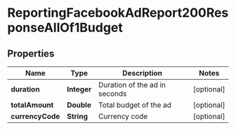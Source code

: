 

# ReportingFacebookAdReport200ResponseAllOf1Budget


## Properties

| Name | Type | Description | Notes |
|------------ | ------------- | ------------- | -------------|
|**duration** | **Integer** | Duration of the ad in seconds |  [optional] |
|**totalAmount** | **Double** | Total budget of the ad |  [optional] |
|**currencyCode** | **String** | Currency code |  [optional] |



